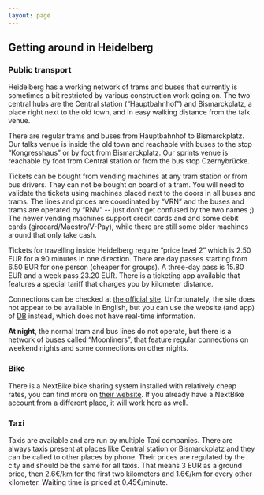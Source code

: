 ```yaml
---
layout: page
---
```


## Getting around in Heidelberg

### Public transport

Heidelberg has a working network of trams and buses that currently is sometimes a bit restricted by
various construction work going on. The two central hubs are the Central station (“Hauptbahnhof”)
and Bismarckplatz, a place right next to the old town, and in easy walking distance from the talk
venue.

There are regular trams and buses from Hauptbahnhof to Bismarckplatz. Our talks venue is inside the
old town and reachable with buses to the stop “Kongresshaus” or by foot from Bismarckplatz. Our
sprints venue is reachable by foot from Central station or from the bus stop Czernybrücke.

Tickets can be bought from vending machines at any tram station or from bus drivers. They can not be
bought on board of a tram. You will need to validate the tickets using machines placed next to the
doors in all buses and trams. The lines and prices are coordinated by “VRN” and the buses and trams
are operated by “RNV” -- just don’t get confused by the two names ;) The newer vending machines
support credit cards and and some debit cards (girocard/Maestro/V-Pay), while there are still some
older machines around that only take cash.

Tickets for travelling inside Heidelberg require “price level 2” which is 2.50 EUR for a 90 minutes
in one direction. There are day passes starting from 6.50 EUR for one person (cheaper for groups). A
three-day pass is 15.80 EUR and a week pass 23.20 EUR. There is a ticketing app available that
features a special tariff that charges you by kilometer distance.

Connections can be checked at [the official site](https://www.vrn.de/). Unfortunately, the site does
not appear to be available in English, but you can use the website (and app) of
[DB](https://www.bahn.de/p/view/index.shtml) instead, which does not have real-time information.

**At night**, the normal tram and bus lines do not operate, but there is a network of buses called
“Moonliners”, that feature regular connections on weekend nights and some connections on other
nights.

### Bike

There is a NextBike bike sharing system installed with relatively cheap rates, you can find more on
[their website](http://www.vrnnextbike.de/en/). If you already have a NextBike account from a
different place, it will work here as well.

### Taxi

Taxis are available and are run by multiple Taxi companies. There are always taxis present at places
like Central station or Bismarckplatz and they can be called to other places by phone. Their prices
are regulated by the city and should be the same for all taxis. That means 3 EUR as a ground price,
then 2.6€/km for the first two kilometers and 1.6€/km for every other kilometer. Waiting time is
priced at 0.45€/minute.
